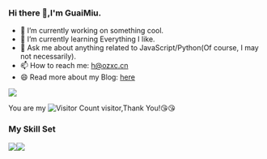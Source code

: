 ### Hi there 👋,I'm GuaiMiu.

- 🔭 I’m currently working on something cool.
- 🌱 I’m currently learning Everything I like.
- 💬 Ask me about anything related to JavaScript/Python(Of course, I may not necessarily).
- 📫 How to reach me: h@ozxc.cn
- 😄 Read more about my Blog: [here](https://ozxc.cn)

![](https://github-readme-stats.vercel.app/api?username=GuaiMiu&show_icons=true&theme=transparent)

You are my ![Visitor Count](https://profile-counter.glitch.me/GuaiMiu/count.svg) visitor,Thank You!:kissing_heart::kissing_heart:

### My Skill Set

![](https://img.shields.io/badge/Java-ED8B00?style=for-the-badge&logo=openjdk&logoColor=white)![](https://img.shields.io/badge/Python-3776AB?style=for-the-badge&logo=python&logoColor=white)

